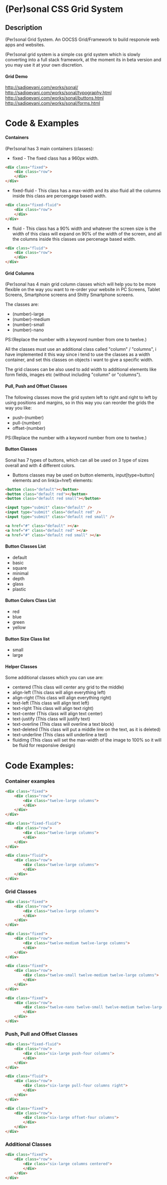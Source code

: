 (Per)sonal CSS Grid System
=====

## Description

(Per)sonal Grid System. An OOCSS Grid/Framework to build responvie web apps and websites.

(Per)sonal grid system is a simple css grid system which is slowly converting into a full stack framework, at the moment its in beta version and you may use it at your own discretion.

#### Grid Demo

http://sadiqevani.com/works/sonal/
http://sadiqevani.com/works/sonal/typography.html
http://sadiqevani.com/works/sonal/buttons.html
http://sadiqevani.com/works/sonal/forms.html

Code & Examples
=====

#### Containers

(Per)sonal has 3 main containers (classes):

- fixed - The fixed class has a 960px width.

```HTML
<div class="fixed">
	<div class="row">
	</div>
</div>
```

- fixed-fluid - This class has a max-width and its also fluid all the columns inside this class are percengage based width.

```HTML
<div class="fixed-fluid">
	<div class="row">
	</div>
</div>
```

- fluid - This class has a 90% width and whatever the screen size is the width of this class will expand on 90% of the width of the screen, and all the columns inside this classes use percenage based width.

```HTML
<div class="fluid">
	<div class="row">
	</div>
</div>
```

#### Grid Columns

(Per)sonal has 4 main grid column classes which will help you to be more flexible on the way you want to re-order your website in PC Screens, Tablet Screens, Smartphone screens and Shitty Smartphone screens.

The classes are:

- (number)-large
- (number)-medium
- (number)-small
- (number)-nano

PS:(Replace the number with a keyword number from one to twelve.)

All the classes must use an additional class called "column" / "columns", i have implemented it this way since i tend to use the classes as a width container, and set this classes on objects i want to give a specific width.

The grid classes can be also used to add width to additional elements like form fields, images etc (without including "column" or "columns").

#### Pull, Push and Offset Classes

The following classes move the grid system left to right and right to left by using positions and margins, so in this way you can reorder the grids the way you like:

- push-(number)
- pull-(number)
- offset-(number)

PS:(Replace the number with a keyword number from one to twelve.)

#### Button Classes

Sonal has 7 types of buttons, which can all be used on 3 type of sizes overall and with 4 different colors.

- Buttons classes may be used on button elements, input[type=button] elements and on link(a=href) elements:

```HTML
<button class="default"></button>
<button class="default red"></button>
<button class="default red small"></button>

<input type="submit" class="default" />
<input type="submit" class="default red" />
<input type="submit" class="default red small" />

<a href="#" class="default" ></a>
<a href="#" class="default red" ></a>
<a href="#" class="default red small" ></a>
```

#### Button Classes List

- default
- basic
- square
- minimal
- depth
- glass
- plastic

#### Button Colors Class List

- red
- blue
- green
- yellow

#### Button Size Class list

- small
- large

#### Helper Classes

Some additional classes which you can use are:

- centered (This class will center any grid to the middle)
- align-left (This class will align everything left)
- align-right (This class will align everything right)
- text-left (This class will align text left)
- text-right This class will align text right)
- text-center (This class will align text center)
- text-justify (This class will justify text)
- text-overline (This class will overline a text block)
- text-deleted (This class will put a middle line on the text, as it is deleted)
- text-underline (This class will underline a text)
- fluidimg (This class will set the max-width of the image to 100% so it will be fluid for responsive design)

# Code Examples:

### Container examples

```HTML
<div class="fixed">
	<div class="row">
		<div class="twelve-large columns">
		</div>
	</div>
</div>
```

```HTML
<div class="fixed-fluid">
	<div class="row">
		<div class="twelve-large columns">
		</div>
	</div>
</div>
```

```HTML
<div class="fluid">
	<div class="row">
		<div class="twelve-large columns">
		</div>
	</div>
</div>
```

### Grid Classes

```HTML
<div class="fixed">
	<div class="row">
		<div class="twelve-large columns">
		</div>
	</div>
</div>
```

```HTML
<div class="fixed">
	<div class="row">
		<div class="twelve-medium twelve-large columns">
		</div>
	</div>
</div>
```

```HTML
<div class="fixed">
	<div class="row">
		<div class="twelve-small twelve-medium twelve-large columns">
		</div>
	</div>
</div>
```

```HTML
<div class="fixed">
	<div class="row">
		<div class="twelve-nano twelve-small twelve-medium twelve-large columns">
		</div>
	</div>
</div>
```

### Push, Pull and Offset Classes

```HTML
<div class="fixed-fluid">
	<div class="row">
		<div class="six-large push-four columns">
		</div>
	</div>
</div>
```

```HTML
<div class="fluid">
	<div class="row">
		<div class="six-large pull-four columns right">
		</div>
	</div>
</div>
```

```HTML
<div class="fixed">
	<div class="row">
		<div class="six-large offset-four columns">
		</div>
	</div>
</div>
```

### Additional Classes

```HTML
<div class="fixed">
	<div class="row">
		<div class="six-large columns centered">
		</div>
	</div>
</div>
```